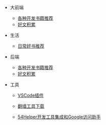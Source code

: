 <!--
 * @Description: 资源积累目录配置
 * @Date: 2019-08-05 11:57:03
 * @LastEditors: phoebus
 * @LastEditTime: 2019-08-27 09:36:27
 -->
* 大前端

	* [各种开发书籍推荐](资源积累/大前端/各种开发书籍推荐.md)
	* [好文积累](资源积累/大前端/好文积累.md)

* 生活

	* [日常好书推荐](资源积累/生活/日常好书推荐.md)

* 后端

	* [各种开发书籍推荐](资源积累/后端/各种开发书籍推荐.md)
	* [好文积累](资源积累/后端/好文积累.md)

* 工具

	* [VSCode插件](资源积累/工具/插件/vscode插件.md)

	* [翻墙工具下载](资源积累/工具/翻墙/翻墙工具下载.md)

	* [54Helper开发工具集成和Google访问助手](资源积累/工具/翻墙/54Helper开发工具集成和Google访问助手.md)



